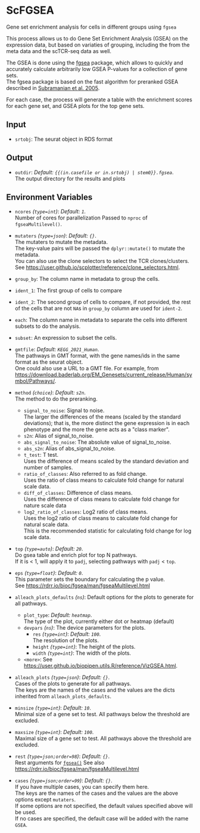 # ScFGSEA

Gene set enrichment analysis for cells in different groups using `fgsea`

This process allows us to do Gene Set Enrichment Analysis (GSEA) on the expression data,
but based on variaties of grouping, including the from the meta data and the
scTCR-seq data as well.<br />

The GSEA is done using the
[fgsea](https://bioconductor.org/packages/release/bioc/html/fgsea.html) package,
which allows to quickly and accurately calculate arbitrarily low GSEA P-values
for a collection of gene sets.<br />
The fgsea package is based on the fast algorithm for preranked GSEA described in
[Subramanian et al. 2005](https://www.pnas.org/content/102/43/15545).<br />

For each case, the process will generate a table with the enrichment scores for
each gene set, and GSEA plots for the top gene sets.<br />

## Input

- `srtobj`:
    The seurat object in RDS format

## Output

- `outdir`: *Default: `{{(in.casefile or in.srtobj) | stem0}}.fgsea`*. <br />
    The output directory for the results and plots

## Environment Variables

- `ncores` *(`type=int`)*: *Default: `1`*. <br />
    Number of cores for parallelization
    Passed to `nproc` of `fgseaMultilevel()`.<br />
- `mutaters` *(`type=json`)*: *Default: `{}`*. <br />
    The mutaters to mutate the metadata.<br />
    The key-value pairs will be passed the `dplyr::mutate()` to mutate the metadata.<br />
    You can also use the clone selectors to select the TCR clones/clusters.<br />
    See <https://user.github.io/scplotter/reference/clone_selectors.html>.<br />

- `group_by`:
    The column name in metadata to group the cells.<br />
- `ident_1`:
    The first group of cells to compare
- `ident_2`:
    The second group of cells to compare, if not provided, the rest of the cells that are not `NA`s in `group_by` column are used for `ident-2`.<br />
- `each`:
    The column name in metadata to separate the cells into different subsets to do the analysis.<br />
- `subset`:
    An expression to subset the cells.<br />
- `gmtfile`: *Default: `KEGG_2021_Human`*. <br />
    The pathways in GMT format, with the gene names/ids in the same format as the seurat object.<br />
    One could also use a URL to a GMT file. For example, from <https://download.baderlab.org/EM_Genesets/current_release/Human/symbol/Pathways/>.<br />
- `method` *(`choice`)*: *Default: `s2n`*. <br />
    The method to do the preranking.<br />
    - `signal_to_noise`:
        Signal to noise.<br />
        The larger the differences of the means (scaled by the standard deviations);
        that is, the more distinct the gene expression is in each phenotype and the more the gene
        acts as a "class marker".<br />
    - `s2n`:
        Alias of signal_to_noise.<br />
    - `abs_signal_to_noise`:
        The absolute value of signal_to_noise.<br />
    - `abs_s2n`:
        Alias of abs_signal_to_noise.<br />
    - `t_test`:
        T test.<br />
        Uses the difference of means scaled by the standard deviation and number of samples.<br />
    - `ratio_of_classes`:
        Also referred to as fold change.<br />
        Uses the ratio of class means to calculate fold change for natural scale data.<br />
    - `diff_of_classes`:
        Difference of class means.<br />
        Uses the difference of class means to calculate fold change for nature scale data
    - `log2_ratio_of_classes`:
        Log2 ratio of class means.<br />
        Uses the log2 ratio of class means to calculate fold change for natural scale data.<br />
        This is the recommended statistic for calculating fold change for log scale data.<br />
- `top` *(`type=auto`)*: *Default: `20`*. <br />
    Do gsea table and enrich plot for top N pathways.<br />
    If it is < 1, will apply it to `padj`, selecting pathways with `padj` < `top`.<br />
- `eps` *(`type=float`)*: *Default: `0`*. <br />
    This parameter sets the boundary for calculating the p value.<br />
    See <https://rdrr.io/bioc/fgsea/man/fgseaMultilevel.html>
- `alleach_plots_defaults` *(`ns`)*:
    Default options for the plots to generate for all pathways.<br />
    - `plot_type`: *Default: `heatmap`*. <br />
        The type of the plot, currently either dot or heatmap (default)
    - `devpars` *(`ns`)*:
        The device parameters for the plots.<br />
        - `res` *(`type=int`)*: *Default: `100`*. <br />
            The resolution of the plots.<br />
        - `height` *(`type=int`)*:
            The height of the plots.<br />
        - `width` *(`type=int`)*:
            The width of the plots.<br />
    - `<more>`:
        See <https://user.github.io/biopipen.utils.R/reference/VizGSEA.html>.<br />
- `alleach_plots` *(`type=json`)*: *Default: `{}`*. <br />
    Cases of the plots to generate for all pathways.<br />
    The keys are the names of the cases and the values are the dicts inherited from `alleach_plots_defaults`.<br />
- `minsize` *(`type=int`)*: *Default: `10`*. <br />
    Minimal size of a gene set to test. All pathways below the threshold are excluded.<br />
- `maxsize` *(`type=int`)*: *Default: `100`*. <br />
    Maximal size of a gene set to test. All pathways above the threshold are excluded.<br />
- `rest` *(`type=json;order=98`)*: *Default: `{}`*. <br />
    Rest arguments for [`fgsea()`](https://rdrr.io/bioc/fgsea/man/fgsea.html)
    See also <https://rdrr.io/bioc/fgsea/man/fgseaMultilevel.html>
- `cases` *(`type=json;order=99`)*: *Default: `{}`*. <br />
    If you have multiple cases, you can specify them here.<br />
    The keys are the names of the cases and the values are the above options except `mutaters`.<br />
    If some options are not specified, the default values specified above will be used.<br />
    If no cases are specified, the default case will be added with the name `GSEA`.<br />

